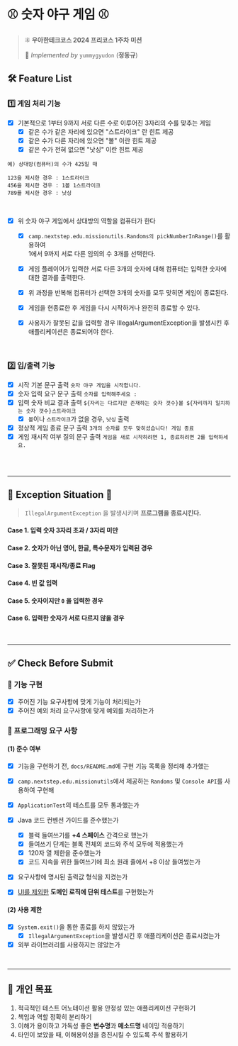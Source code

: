 # ⚾️ 숫자 야구 게임 ⚾️
> ⁜ **우아한테크코스 2024 프리코스 1주차 미션**
> 
> 🌼 _Implemented by_ `yummygyudon` (**정동규**)

## 🛠 Feature List
### 1️⃣ 게임 처리 기능
- [x] 기본적으로 1부터 9까지 서로 다른 수로 이루어진 3자리의 수를 맞추는 게임
  - [x] 같은 수가 같은 자리에 있으면 "스트라이크" 란 힌트 제공
  - [x] 같은 수가 다른 자리에 있으면 "볼" 이란 힌트 제공
  - [x] 같은 수가 전혀 없으면 "낫싱" 이란 힌트 제공
```
예) 상대방(컴퓨터)의 수가 425일 때

123을 제시한 경우 : 1스트라이크
456을 제시한 경우 : 1볼 1스트라이크
789를 제시한 경우 : 낫싱
```

<br/>

- [x] 위 숫자 야구 게임에서 상대방의 역할을 컴퓨터가 한다
  - [x] `camp.nextstep.edu.missionutils.Randoms의 pickNumberInRange()`를 활용하여 <br/>1에서 9까지 서로 다른 임의의 수 3개를 선택한다. 
  - [x] 게임 플레이어가 입력한 서로 다른 3개의 숫자에 대해 컴퓨터는 입력한 숫자에 대한 결과를 출력한다.
  - [x] 위 과정을 반복해 컴퓨터가 선택한 3개의 숫자를 모두 맞히면 게임이 종료된다.
  - [x] 게임을 현종료한 후 게임을 다시 시작하거나 완전히 종료할 수 있다.
  - [x] 사용자가 잘못된 값을 입력할 경우 IllegalArgumentException을 발생시킨 후 애플리케이션은 종료되어야 한다.


<br/>

### 2️⃣ 입/출력 기능
- [x] 시작 기본 문구 출력 `숫자 야구 게임을 시작합니다.`
- [x] 숫자 입력 요구 문구 출력 `숫자를 입력해주세요 : `
- [x] 입력 숫자 비교 결과 출력 `${자리는 다르지만 존재하는 숫자 갯수}볼 ${자리까지 일치하는 숫자 갯수}스트라이크`
  - [x] `볼`이나 `스트라이크`가 없을 경우, `낫싱` 출력
- [x] 정상적 게임 종료 문구 출력 `3개의 숫자를 모두 맞히셨습니다! 게임 종료`
- [x] 게임 재시작 여부 질의 문구 출력 `게임을 새로 시작하려면 1, 종료하려면 2를 입력하세요.`

<br/>
<br/>

---
## 🚨 Exception Situation 🚨
> `IllegalArgumentException` 을 발생시키며 **프로그램을 종료시킨다.**
#### Case 1. 입력 숫자 3자리 초과 / 3자리 미만

#### Case 2. 숫자가 아닌 영어, 한글, 특수문자가 입력된 경우

#### Case 3. 잘못된 재시작/종료 Flag

#### Case 4. 빈 값 입력

#### Case 5. 숫자이지만 `0` 을 입력한 경우

#### Case 6. 입력한 숫자가 서로 다르지 않을 경우

<br/>


---
## ✅ Check Before Submit
### 🚀 기능 구현
- [x] 주어진 기능 요구사항에 맞게 기능이 처리되는가
- [x] 주어진 예외 처리 요구사항에 맞게 예외를 처리하는가

### 🎯 프로그래밍 요구 사항
#### (1) 준수 여부
- [x] 기능을 구현하기 전, `docs/README.md`에 구현 기능 목록을 정리해 추가했는 
- [x] `camp.nextstep.edu.missionutils`에서 제공하는 `Randoms` 및 `Console API`를 사용하여 구현해
- [x] `ApplicationTest`의 테스트를 모두 통과했는가
- [x] Java 코드 컨벤션 가이드를 준수했는가
  - [x] 블럭 들여쓰기를 **+4 스페이스** 간격으로 했는가
  - [x] 들여쓰기 단계는 블록 전체의 코드와 주석 모두에 적용했는가
  - [x] 120자 열 제한을 준수했는가 
  - [x] 코드 지속을 위한 들여쓰기에 최소 원래 줄에서 +8 이상 들여썼는가
- [x] 요구사항에 명시된 출력값 형식을 지켰는가
- [x] <u>UI를 제외한</u> **도메인 로직에 단위 테스트**를 구현했는가


#### (2) 사용 제한
- [x] `System.exit()`을 통한 종료를 하지 않았는가
  - [x] `IllegalArgumentException`을 발생시킨 후 애플리케이션은 종료시켰는가
- [x] 외부 라이브러리를 사용하지는 않았는가

<br/>

---
## 🚀 개인 목표
1. 적극적인 테스트 어노테이션 활용 안정성 있는 애플리케이션 구현하기
2. 책임과 역할 정확히 분리하기
3. 이해가 용이하고 가독성 좋은 **변수명**과 **메소드명** 네이밍 적용하기
4. 타인이 보았을 때, 이해용이성을 증진시킬 수 있도록 주석 활용하기